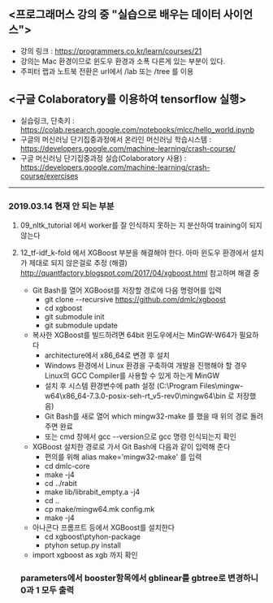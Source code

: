 ## <프로그래머스 강의 중 "실습으로 배우는 데이터 사이언스">
- 강의 링크 : https://programmers.co.kr/learn/courses/21
- 강의는 Mac 환경이므로 윈도우 환경과 소폭 다른게 있는 부분이 있다.
- 주피터 랩과 노트북 전환은 url에서 /lab 또는 /tree 를 이용

## <구글 Colaboratory를 이용하여 tensorflow 실행>
- 실습링크, 단축키 : https://colab.research.google.com/notebooks/mlcc/hello_world.ipynb
- 구글의 머신러닝 단기집중과정에서 온라인 머신러닝 학습시스템 : https://developers.google.com/machine-learning/crash-course/
- 구글 머신러닝 단기집중과정 실습(Colaboratory 사용) : https://developers.google.com/machine-learning/crash-course/exercises

---
### 2019.03.14 현재 안 되는 부분
1. 09_nltk_tutorial 에서 worker를 잘 인식하지 못하는 지 분산하여 training이 되지 않는다
2. 12_tf-idf_k-fold 에서 XGBoost 부분을 해결해야 한다. 아마 윈도우 환경에서 설치가 제대로 되지 않은걸로 추정 (해결)
    http://quantfactory.blogspot.com/2017/04/xgboost.html 참고하며 해결 중
    - Git Bash를 열어 XGBoost를 저장할 경로에 다음 명령어를 입력
        - git clone --recursive https://github.com/dmlc/xgboost
        - cd xgboost
        - git submodule init
        - git submodule update
    - 복사한 XGBoost를 빌드하려면 64bit 윈도우에서는 MinGW-W64가 필요하다
        - architecture에서 x86_64로 변경 후 설치
        - Windows 환경에서 Linux 환경을 구축하여 개발을 진행해야 할 경우 Linux의 GCC Compiler를 사용할 수 있게 하는게 MinGW
        - 설치 후 시스템 환경변수에 path 설정 (C:\Program Files\mingw-w64\x86_64-7.3.0-posix-seh-rt_v5-rev0\mingw64\bin 로 저장했음)
        - Git Bash를 새로 열어 which mingw32-make 를 했을 때 위의 경로 돌려주면 완료
        - 또는 cmd 창에서 gcc --version으로 gcc 명령 인식되는지 확인
    - XGBoost 설치한 경로로 가서 Git Bash에 다음과 같이 입력해 준다
        - 편의를 위해 alias make='mingw32-make' 를 입력
        - cd dmlc-core
        - make -j4
        - cd ../rabit
        - make lib/librabit_empty.a -j4
        - cd ..
        - cp make/mingw64.mk config.mk
        - make -j4
    - 아나콘다 프롬프트 등에서 XGBoost를 설치한다
        - cd xgboost\ptyhon-package
        - ptyhon setup.py install
    - import xgboost as xgb 까지 확인
    
    ### parameters에서 booster항목에서 gblinear를 gbtree로 변경하니 0과 1 모두 출력